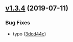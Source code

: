 ## [v1.3.4](https://github.com/probil/v-mask/compare/v1.3.3...v1.3.4) (2019-07-11)


### Bug Fixes

* typo ([3dcd44c](https://github.com/probil/v-mask/commit/3dcd44c))




